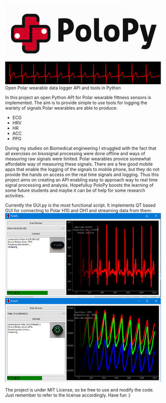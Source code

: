 ![Alt text](Images/polopylogo.jpg)
![Alt text](Images/H10_ecg.png)
Open Polar wearable data logger API and tools in Python

In this project an open Python API for Polar wearable fittness sensors is implemented. The aim is to provide simple to use tools for logging the wariety of signals Polar wearables are able to produce:
* ECG
* HRV
* HR
* ACC
* PPG 

During my studies on Biomedical engineering I struggled with the fact that all exercises on bisosignal processing were done offline and ways of measuring raw signals were limited. Polar wearables provice somewhat affordable way of measuring these signals. There are a few good mobile apps that enable the logging of the signals to mobile phone, but they do not provide the hands on access on the real time signals and logging. Thus this project aims on creating an API enabling easy to approach way to real time signal processing and analysis. Hopefulluy PoloPy boosts the learning of some future students and maybe it can be of help for some research activities. 

Currently the GUI.py is the most functional script. It implements QT based GUI for connecting to Polar H10 and OH1 and streaming data from them:
![Alt text](Images/GUI_example_H10.png)
![Alt text](Images/GUI_example_OH1.png)

The project is under MIT License, so be free to use and modify the code. Just remember to refer to the license accordingly.
Have fun :)
